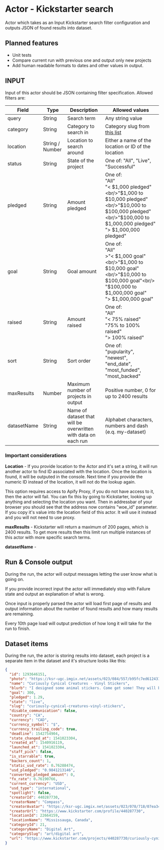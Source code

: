 # Actor - Kickstarter search

Actor which takes as an Input Kickstarter search filter configuration and outputs JSON of found results into dataset.

## Planned features

* Unit tests
* Compare current run with previous one and output only new projects
* Add human readable formats to dates and other values in output.

## INPUT

Input of this actor should be JSON containing filter specification. Allowed filters are:

| Field | Type | Description | Allowed values |
| ----- | ---- | ----------- | -------------- |
| query | String | Search term | Any string value |
| category | String | Category to search in | Category slug from <a href="https://github.com/gippy/kickstarter-search/blob/master/categories.json" target="_blank">this list</a> |
| location | String / Number | Location to search around | Either a name of the location or ID of the location |
| status | String | State of the project | One of: "All", "Live", "Successful" |
| pledged | String | Amount pledged | One of:<br/>"All"<br/>"< $1,000 pledged"<br/>"$1,000 to $10,000 pledged"<br/>"$10,000 to $100,000 pledged"<br/>"$100,000 to $1,000,000 pledged"<br/>"> $1,000,000 pledged" |
| goal | String | Goal amount | One of:<br/>"All"<br/>>"< $1,000 goal"<br/>"$1,000 to $10,000 goal"<br/>"$10,000 to $100,000 goal"<br/> "$100,000 to $1,000,000 goal"<br/>"> $1,000,000 goal" |
| raised | String | Amount raised | One of:<br/>"All"<br/>"< 75% raised"<br/>"75% to 100% raised"<br/>"> 100% raised" |
| sort | String | Sort order | One of: <br/>"pupularity", <br/>"newest", <br/>"end_date", <br/>"most_funded", <br/>"most_backed"|
| maxResults | Number | Maximum number of projects in output | Positive number, 0 for up to 2400 results |
| datasetName | String | Name of dataset that will be overwritten with data on each run | Alphabet characters, numbers and dash (e.q. my-dataset) |


### Important considerations
**Location** - If you provide location to the Actor and it's set a string, it will run another actor to find
ID associated with the location. Once the location is found, it will be outputed in the console. Next time if you provide
the numeric ID instead of the location, it will not do the lookup again.

This option requires access to Apify Proxy, if you do not have access to it, then the actor will fail.
You can fix this by going to Kickstarter, looking up anything and selecting the location you want. Then in addressbar of your browser you should see that the address now contains "woe_id" parameter. If you copy it's value into the location field of this actor. It will use it instead and you will not need to use proxy.

**maxResults** - Kickstarter will return a maximum of 200 pages, which is 2400 results. To get more results then this limit run multiple instances of this actor with more specific search terms.

**datasetName** -

## Run & Console output

During the run, the actor will output messages letting the user know what is going on.

If you provide incorrect input the actor will immediately stop with Failure state and output an explanation of
what is wrong.

Once input is properly parsed the actor will load first page of results and output information about the
number of found results and how many results are remaining.

Every 10th page load will output prediction of how long it will take for the run to finish.

## Dataset items

During the run, the actor is storing results into dataset, each project is a separate item in the dataset and it's
structure looks like this:

```json
{
  "id": 1293646151,
  "photo": "https://ksr-ugc.imgix.net/assets/023/084/557/b95fc7ed612431d640810da0c72b135d_original.jpg?ixlib=rb-1.1.0&crop=faces&w=560&h=315&fit=crop&v=1540944591&auto=format&frame=1&q=92&s=3d9c00ab27cc4b18fa1ba465602fefde",
  "name": "Curiously Cynical Creatures - Vinyl Stickers",
  "blurb": "I designed some animal stickers. Come get some! They will be vinyl, matte, and custom-cut.",
  "goal": 300,
  "pledged": 1.29,
  "state": "live",
  "slug": "curiously-cynical-creatures-vinyl-stickers",
  "disable_communication": false,
  "country": "CA",
  "currency": "CAD",
  "currency_symbol": "$",
  "currency_trailing_code": true,
  "deadline": 1542754904,
  "state_changed_at": 1541023304,
  "created_at": 1540916119,
  "launched_at": 1541023304,
  "staff_pick": false,
  "is_starrable": true,
  "backers_count": 1,
  "static_usd_rate": 0.76288474,
  "usd_pledged": "0.9841213146",
  "converted_pledged_amount": 0,
  "fx_rate": 0.76190766,
  "current_currency": "USD",
  "usd_type": "international",
  "spotlight": false,
  "creatorId": 440287730,
  "creatorName": "Compass",
  "creatorAvatar": "https://ksr-ugc.imgix.net/assets/023/078/718/07ea342826b1142d8ccbd60a5b138270_original.png?ixlib=rb-1.1.0&w=160&h=160&fit=crop&v=1540915675&auto=format&frame=1&q=92&s=45989ef82bbf1f5e4f9d28047558689c",
  "creatorUrl": "https://www.kickstarter.com/profile/440287730",
  "locationId": 22664159,
  "locationName": "Mississauga, Canada",
  "categoryId": 21,
  "categoryName": "Digital Art",
  "categorySlug": "art/digital art",
  "url": "https://www.kickstarter.com/projects/440287730/curiously-cynical-creatures-vinyl-stickers?ref=category_newest"
}
```
